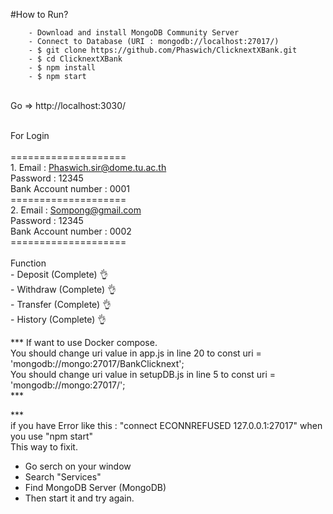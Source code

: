 #How to Run?
```
    - Download and install MongoDB Community Server
    - Connect to Database (URI : mongodb://localhost:27017/)
    - $ git clone https://github.com/Phaswich/ClicknextXBank.git
    - $ cd ClicknextXBank
    - $ npm install
    - $ npm start
 ```
   <br>
   Go => http://localhost:3030/<br>
<br>

For Login<br>
<br>
     ====================<br>
        1. Email : Phaswich.sir@dome.tu.ac.th<br>
         Password : 12345<br>
         Bank Account number : 0001<br>
     ====================<br>
         2. Email : Sompong@gmail.com<br>
         Password : 12345<br>
         Bank Account number : 0002<br>
     ====================<br>
 <br>
Function<br> - Deposit (Complete) :ok_hand:<br>
         - Withdraw (Complete) :ok_hand:<br>
         - Transfer (Complete) :ok_hand:<br>
         - History (Complete) :ok_hand:<br>
         
*** If want to use Docker compose. <br>
You should change uri value in app.js in line 20 to const uri = 'mongodb://mongo:27017/BankClicknext';<br>
You should change uri value in setupDB.js in line 5 to const uri = 'mongodb://mongo:27017/';<br>***

***<br>
if you have Error like this : "connect ECONNREFUSED 127.0.0.1:27017" when you use "npm start"<br>
This way to fixit. <br>
- Go serch on your window<br>
- Search "Services"<br>
- Find MongoDB Server (MongoDB)<br>
- Then start it and try again.<br>



